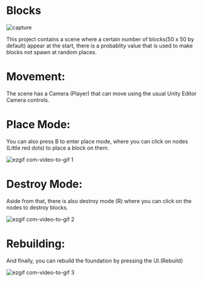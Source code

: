 # Blocks

![capture](https://user-images.githubusercontent.com/20110074/41061914-77e3db5a-69d4-11e8-8d1f-0a3027ff2d44.PNG)

This project contains a scene where a certain number of blocks(50 x 50 by default) appear 
at the start, there is a probablity value that is used to make blocks not spawn at random places.

# Movement:

The scene has a Camera (Player) that can move using the usual Unity Editor Camera controls.

# Place Mode:

You can also press B to enter place mode, where you can click on nodes (Little red dots) to place a block on them.

![ezgif com-video-to-gif 1](https://user-images.githubusercontent.com/20110074/41062288-b627eefa-69d5-11e8-80f2-c598a21d0b2d.gif)

# Destroy Mode:

Aside from that, there is also destroy mode (R) where you can click on the nodes to destroy blocks.

![ezgif com-video-to-gif 2](https://user-images.githubusercontent.com/20110074/41062457-2b68ac54-69d6-11e8-9919-2bc45b6baac9.gif)

# Rebuilding:

And finally, you can rebuild the foundation by pressing the UI.(Rebuild)

![ezgif com-video-to-gif 3](https://user-images.githubusercontent.com/20110074/41062494-421be416-69d6-11e8-8aee-99050b8ad175.gif)
